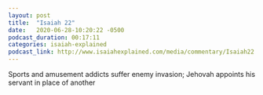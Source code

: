 ```yaml
---
layout: post
title:  "Isaiah 22"
date:   2020-06-28-10:20:22 -0500
podcast_duration: 00:17:11
categories: isaiah-explained
podcast_link: http://www.isaiahexplained.com/media/commentary/Isaiah22.mp3
---
```

Sports and amusement addicts suffer enemy invasion; Jehovah appoints his servant in place of another
